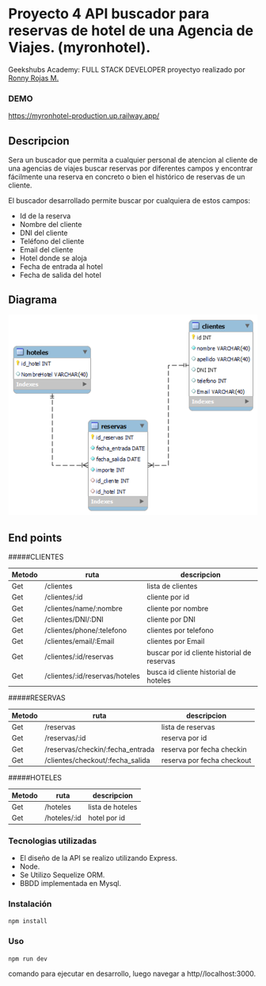 # Proyecto 4 API buscador para reservas de hotel de una Agencia de Viajes. (myronhotel).

Geekshubs Academy: FULL STACK DEVELOPER proyectyo realizado por [Ronny Rojas M.](mailto:ronny3030@gmail.com)

### DEMO

https://myronhotel-production.up.railway.app/


## Descripcion


Sera un buscador que permita a cualquier personal de atencion al cliente de una agencias de viajes buscar reservas por diferentes campos y encontrar fácilmente una reserva en concreto o bien el histórico de reservas de un cliente.

El buscador desarrollado permite buscar por cualquiera de estos campos:

* Id de la reserva
* Nombre del cliente
* DNI del cliente
* Teléfono del cliente
* Email del cliente
* Hotel donde se aloja
* Fecha de entrada al hotel
* Fecha de salida del hotel

## Diagrama

![screenshot](img/diagrama.png)

## End points

#####CLIENTES

| Metodo  | ruta | descripcion|
| ------------- | ------------- | ------------- |
| Get | /clientes  | lista de clientes  |
| Get  | /clientes/:id  | cliente por id  |
| Get | /clientes/name/:nombre   | cliente por nombre  |
| Get  | /clientes/DNI/:DNI   |  cliente por DNI |
| Get | /clientes/phone/:telefono  | clientes por telefono  |
| Get | /clientes/email/:Email  | clientes por Email  |
| Get | /clientes/:id/reservas  | buscar por id cliente historial de reservas  |
| Get | /clientes/:id/reservas/hoteles  | busca id cliente historial de hoteles  |



<!-- * GET lista clientes.
/clientes

* GET cliente por id.
/clientes/:id

* GET cliente por nombre.
/clientes/name/:nombre

* GET DNI
/clientes/DNI/:DNI

* GET telefono
/clientes/phone/telefono

* GET email
/clientes/email/Email

* GET buscar por id cliente toda sus reservas
/clientes/:id/reservas

* GET busca id clientes su historial de hoteles
/clientes/:id/reservas/hoteles -->

#####RESERVAS

| Metodo  | ruta | descripcion|
| ------------- | ------------- | ------------- |
| Get | /reservas  | lista de reservas  |
| Get  | /reservas/:id  | reserva por id  |
| Get | /reservas/checkin/:fecha_entrada   | reserva por fecha checkin  |
| Get  | /clientes/checkout/:fecha_salida   | reserva por fecha checkout |

<!-- * GET lista reservas
/reservas

* GET reserva por id.
/reservas/id

* GET fecha de entrada
/reservas/checkin/fecha_entrada

* GET fecha de salida
/reservas/checkout/fecha_salida -->

#####HOTELES

| Metodo  | ruta | descripcion|
| ------------- | ------------- | ------------- |
| Get | /hoteles  | lista de hoteles  |
| Get  | /hoteles/:id  | hotel por id  |

<!-- * GET lista hoteles 
/hoteles/

* GET hotel por id.
/hoteles/id -->

### Tecnologias utilizadas

* El diseño de la API se realizo utilizando Express.
* Node.
* Se Utilizo Sequelize ORM.
* BBDD implementada en Mysql.
<!-- * Se incluyeron seeders. -->
### Instalación 

```
npm install
```

### Uso

```
npm run dev
```
comando para ejecutar en desarrollo, luego navegar a http//localhost:3000.



